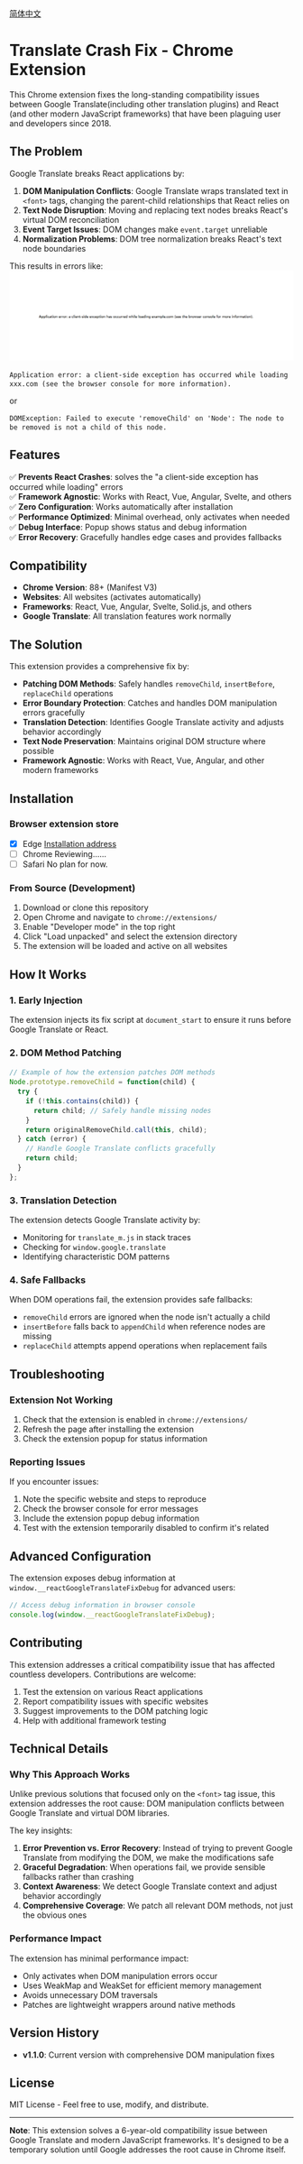 <div align="left">
  <a href="./README_CN.md">简体中文</a>
</div>

# Translate Crash Fix - Chrome Extension

This Chrome extension fixes the long-standing compatibility issues between Google Translate(including other translation plugins) and React (and other modern JavaScript frameworks) that have been plaguing user and developers since 2018.

## The Problem

Google Translate breaks React applications by:

1. **DOM Manipulation Conflicts**: Google Translate wraps translated text in `<font>` tags, changing the parent-child relationships that React relies on
2. **Text Node Disruption**: Moving and replacing text nodes breaks React's virtual DOM reconciliation
3. **Event Target Issues**: DOM changes make `event.target` unreliable
4. **Normalization Problems**: DOM tree normalization breaks React's text node boundaries

This results in errors like:
![crashExample](./crash_example.png)
```
Application error: a client-side exception has occurred while loading xxx.com (see the browser console for more information).
```
or
```
DOMException: Failed to execute 'removeChild' on 'Node': The node to be removed is not a child of this node.
```

## Features

✅ **Prevents React Crashes**: solves the "a client-side exception has occurred while loading" errors  
✅ **Framework Agnostic**: Works with React, Vue, Angular, Svelte, and others  
✅ **Zero Configuration**: Works automatically after installation  
✅ **Performance Optimized**: Minimal overhead, only activates when needed  
✅ **Debug Interface**: Popup shows status and debug information  
✅ **Error Recovery**: Gracefully handles edge cases and provides fallbacks  

## Compatibility

- **Chrome Version**: 88+ (Manifest V3)
- **Websites**: All websites (activates automatically)
- **Frameworks**: React, Vue, Angular, Svelte, Solid.js, and others
- **Google Translate**: All translation features work normally

## The Solution

This extension provides a comprehensive fix by:

- **Patching DOM Methods**: Safely handles `removeChild`, `insertBefore`, `replaceChild` operations
- **Error Boundary Protection**: Catches and handles DOM manipulation errors gracefully
- **Translation Detection**: Identifies Google Translate activity and adjusts behavior accordingly
- **Text Node Preservation**: Maintains original DOM structure where possible
- **Framework Agnostic**: Works with React, Vue, Angular, and other modern frameworks

## Installation

### Browser extension store

  - [x] Edge [Installation address](https://microsoftedge.microsoft.com/addons/detail/nljanbkbbghffgfmafgifpfkajihocfp)
  - [ ] Chrome Reviewing......
  - [ ] Safari No plan for now.

### From Source (Development)

1. Download or clone this repository
2. Open Chrome and navigate to `chrome://extensions/`
3. Enable "Developer mode" in the top right
4. Click "Load unpacked" and select the extension directory
5. The extension will be loaded and active on all websites


## How It Works

### 1. Early Injection
The extension injects its fix script at `document_start` to ensure it runs before Google Translate or React.

### 2. DOM Method Patching
```javascript
// Example of how the extension patches DOM methods
Node.prototype.removeChild = function(child) {
  try {
    if (!this.contains(child)) {
      return child; // Safely handle missing nodes
    }
    return originalRemoveChild.call(this, child);
  } catch (error) {
    // Handle Google Translate conflicts gracefully
    return child;
  }
};
```

### 3. Translation Detection
The extension detects Google Translate activity by:
- Monitoring for `translate_m.js` in stack traces
- Checking for `window.google.translate`
- Identifying characteristic DOM patterns

### 4. Safe Fallbacks
When DOM operations fail, the extension provides safe fallbacks:
- `removeChild` errors are ignored when the node isn't actually a child
- `insertBefore` falls back to `appendChild` when reference nodes are missing
- `replaceChild` attempts append operations when replacement fails

## Troubleshooting

### Extension Not Working

1. Check that the extension is enabled in `chrome://extensions/`
2. Refresh the page after installing the extension
3. Check the extension popup for status information

### Reporting Issues

If you encounter issues:

1. Note the specific website and steps to reproduce
2. Check the browser console for error messages
3. Include the extension popup debug information
4. Test with the extension temporarily disabled to confirm it's related

## Advanced Configuration

The extension exposes debug information at `window.__reactGoogleTranslateFixDebug` for advanced users:

```javascript
// Access debug information in browser console
console.log(window.__reactGoogleTranslateFixDebug);
```

## Contributing

This extension addresses a critical compatibility issue that has affected countless developers. Contributions are welcome:

1. Test the extension on various React applications
2. Report compatibility issues with specific websites
3. Suggest improvements to the DOM patching logic
4. Help with additional framework testing

## Technical Details

### Why This Approach Works

Unlike previous solutions that focused only on the `<font>` tag issue, this extension addresses the root cause: DOM manipulation conflicts between Google Translate and virtual DOM libraries.

The key insights:

1. **Error Prevention vs. Error Recovery**: Instead of trying to prevent Google Translate from modifying the DOM, we make the modifications safe
2. **Graceful Degradation**: When operations fail, we provide sensible fallbacks rather than crashing
3. **Context Awareness**: We detect Google Translate context and adjust behavior accordingly
4. **Comprehensive Coverage**: We patch all relevant DOM methods, not just the obvious ones

### Performance Impact

The extension has minimal performance impact:
- Only activates when DOM manipulation errors occur
- Uses WeakMap and WeakSet for efficient memory management
- Avoids unnecessary DOM traversals
- Patches are lightweight wrappers around native methods

## Version History

- **v1.1.0**: Current version with comprehensive DOM manipulation fixes

## License

MIT License - Feel free to use, modify, and distribute.

---

**Note**: This extension solves a 6-year-old compatibility issue between Google Translate and modern JavaScript frameworks. It's designed to be a temporary solution until Google addresses the root cause in Chrome itself.
